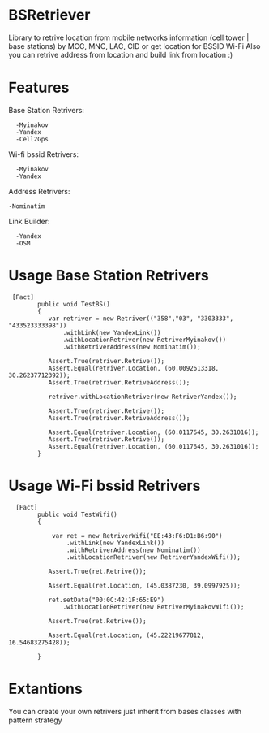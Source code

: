 # BSRetriever
Library to retrive location from mobile networks information (cell tower | base stations) by MCC, MNC, LAC, CID or get location for BSSID Wi-Fi
Also you can retrive address from location and build link from location :)

# Features

Base Station Retrivers:
```
  -Myinakov
  -Yandex
  -Cell2Gps
  ```
  Wi-fi bssid Retrivers:
```
  -Myinakov
  -Yandex
```
  
Address Retrivers:
  ```
  -Nominatim
  ```
Link Builder:
```
  -Yandex
  -OSM
```
# Usage Base Station Retrivers

```
 [Fact]
        public void TestBS()
        {
           var retriver = new Retriver(("358","03", "3303333", "433523333398"))
               .withLink(new YandexLink())
               .withLocationRetriver(new RetriverMyinakov())
               .withRetriverAddress(new Nominatim());

           Assert.True(retriver.Retrive());
           Assert.Equal(retriver.Location, (60.0092613318, 30.26237712392));
           Assert.True(retriver.RetriveAddress());
           
           retriver.withLocationRetriver(new RetriverYandex());
           
           Assert.True(retriver.Retrive());
           Assert.True(retriver.RetriveAddress());
           
           Assert.Equal(retriver.Location, (60.0117645, 30.2631016));
           Assert.True(retriver.Retrive());
           Assert.Equal(retriver.Location, (60.0117645, 30.2631016));
        }
```
# Usage Wi-Fi bssid Retrivers

```
  [Fact]
        public void TestWifi()
        {

            var ret = new RetriverWifi("EE:43:F6:D1:B6:90")
                .withLink(new YandexLink())
                .withRetriverAddress(new Nominatim())
                .withLocationRetriver(new RetriverYandexWifi());

           Assert.True(ret.Retrive());

           Assert.Equal(ret.Location, (45.0387230, 39.0997925));

           ret.setData("00:0C:42:1F:65:E9")
               .withLocationRetriver(new RetriverMyinakovWifi());

           Assert.True(ret.Retrive());

           Assert.Equal(ret.Location, (45.22219677812, 16.54683275428));

        }
```

# Extantions
You can create your own retrivers just inherit from bases classes with pattern strategy


